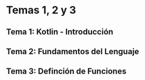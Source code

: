 # Temas 1, 2 y 3
## Tema 1: Kotlin - Introducción

## Tema 2: Fundamentos del Lenguaje

## Tema 3: Definción de Funciones